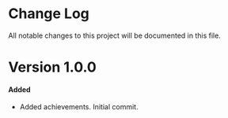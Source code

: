 # Change Log
All notable changes to this project will be documented in this file.

# Version 1.0.0

#### Added
* Added achievements. Initial commit.
